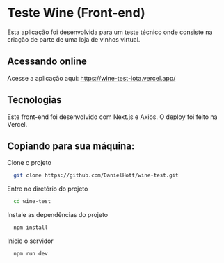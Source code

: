 # Teste Wine (Front-end)

Esta aplicação foi desenvolvida para um teste técnico onde consiste na criação de parte de uma loja de vinhos virtual.

## Acessando online

Acesse a aplicação aqui: https://wine-test-iota.vercel.app/


## Tecnologias

Este front-end foi desenvolvido com Next.js e Axios. O deploy foi feito na Vercel.

## Copiando para sua máquina:

Clone o projeto

```bash
  git clone https://github.com/DanielHott/wine-test.git
```

Entre no diretório do projeto

```bash
  cd wine-test
```

Instale as dependências do projeto

```bash
  npm install
```

Inicie o servidor

```bash
  npm run dev

